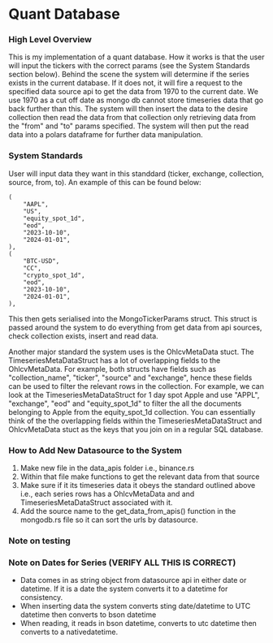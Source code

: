 # Quant Database

### High Level Overview
This is my implementation of a quant database. How it works is that the user will input the tickers 
with the correct params (see the System Standards section below). Behind the scene the system will
determine if the series exists in the current database. If it does not, it will fire a request to 
the specified data source api to get the data from 1970 to the current date. We use 1970 as a cut off
date as mongo db cannot store timeseries data that go back further than this. The system will then
insert the data to the desire collection then read the data from that collection only retrieving 
data from the "from" and "to" params specified. The system will then put the read data into a 
polars dataframe for further data manipulation.

### System Standards
User will input data they want in this standdard (ticker, exchange, collection, source, from, to).
An example of this can be found below:

```plaintext
(
    "AAPL",
    "US",
    "equity_spot_1d",
    "eod",
    "2023-10-10",
    "2024-01-01",
),
(
    "BTC-USD",
    "CC",
    "crypto_spot_1d",
    "eod",
    "2023-10-10",
    "2024-01-01",
),
```

This then gets serialised into the MongoTickerParams struct. This struct is passed around the system 
to do everything from get data from api sources, check collection exists, insert and read data.

Another major standard the system uses is the OhlcvMetaData stuct. The TimeseriesMetaDataStruct has
a lot of overlapping fields to the OhlcvMetaData. For example, both structs have fields such as
"collection_name", "ticker", "source" and "exchange", hence these fields can be used to filter the
relevant rows in the collection. For example, we can look at the TimeseriesMetaDataStruct for 1 day
spot Apple and use "APPL", "exchange", "eod" and "equity_spot_1d" to filter the all the documents 
belonging to Apple from the equity_spot_1d collection. You can essentially think of the the overlapping
fields within the TimeseriesMetaDataStruct and OhlcvMetaData stuct as the keys that you join on in 
a regular SQL database.

### How to Add New Datasource to the System
1. Make new file in the data_apis folder i.e., binance.rs
2. Within that file make functions to get the relevant data from that source
3. Make sure if it its timeseries data it obeys the standard outlined above i.e., each series rows
has a OhlcvMetaData and and TimeseriesMetaDataStruct associated with it.
4. Add the source name to the get_data_from_apis() function in the mongodb.rs file so it can sort 
the urls by datasource.

### Note on testing

### Note on Dates for Series (VERIFY ALL THIS IS CORRECT)
- Data comes in as string object from datasource api in either date or datetime. If it is a date the 
system converts it to a datetime for consistency.
- When inserting data the system converts sting date/datetime to UTC datetime then converts to bson datetime
- When reading, it reads in bson datetime, converts to utc datetime then converts to a nativedatetime.
